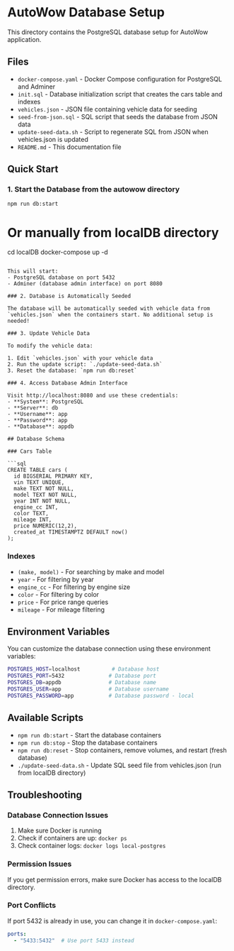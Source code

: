 # AutoWow Database Setup

This directory contains the PostgreSQL database setup for AutoWow application.

## Files

- `docker-compose.yaml` - Docker Compose configuration for PostgreSQL and Adminer
- `init.sql` - Database initialization script that creates the cars table and indexes
- `vehicles.json` - JSON file containing vehicle data for seeding
- `seed-from-json.sql` - SQL script that seeds the database from JSON data
- `update-seed-data.sh` - Script to regenerate SQL from JSON when vehicles.json is updated
- `README.md` - This documentation file

## Quick Start

### 1. Start the Database from the autowow directory
```bash
npm run db:start
```

# Or manually from localDB directory
cd localDB
docker-compose up -d
```

This will start:
- PostgreSQL database on port 5432
- Adminer (database admin interface) on port 8080

### 2. Database is Automatically Seeded

The database will be automatically seeded with vehicle data from `vehicles.json` when the containers start. No additional setup is needed!

### 3. Update Vehicle Data

To modify the vehicle data:

1. Edit `vehicles.json` with your vehicle data
2. Run the update script: `./update-seed-data.sh`
3. Reset the database: `npm run db:reset`

### 4. Access Database Admin Interface

Visit http://localhost:8080 and use these credentials:
- **System**: PostgreSQL
- **Server**: db
- **Username**: app
- **Password**: app
- **Database**: appdb

## Database Schema

### Cars Table

```sql
CREATE TABLE cars (
  id BIGSERIAL PRIMARY KEY,
  vin TEXT UNIQUE,
  make TEXT NOT NULL,
  model TEXT NOT NULL,
  year INT NOT NULL,
  engine_cc INT,
  color TEXT,
  mileage INT,
  price NUMERIC(12,2),
  created_at TIMESTAMPTZ DEFAULT now()
);
```

### Indexes

- `(make, model)` - For searching by make and model
- `year` - For filtering by year
- `engine_cc` - For filtering by engine size
- `color` - For filtering by color
- `price` - For price range queries
- `mileage` - For mileage filtering

## Environment Variables

You can customize the database connection using these environment variables:

```bash
POSTGRES_HOST=localhost          # Database host
POSTGRES_PORT=5432              # Database port
POSTGRES_DB=appdb               # Database name
POSTGRES_USER=app               # Database username
POSTGRES_PASSWORD=app           # Database password - local
```

## Available Scripts

- `npm run db:start` - Start the database containers
- `npm run db:stop` - Stop the database containers  
- `npm run db:reset` - Stop containers, remove volumes, and restart (fresh database)
- `./update-seed-data.sh` - Update SQL seed file from vehicles.json (run from localDB directory)

## Troubleshooting

### Database Connection Issues

1. Make sure Docker is running
2. Check if containers are up: `docker ps`
3. Check container logs: `docker logs local-postgres`

### Permission Issues

If you get permission errors, make sure Docker has access to the localDB directory.

### Port Conflicts

If port 5432 is already in use, you can change it in `docker-compose.yaml`:

```yaml
ports:
  - "5433:5432"  # Use port 5433 instead
```